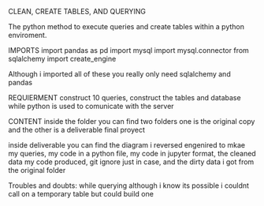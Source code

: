 CLEAN, CREATE TABLES, AND QUERYING 

The python method to execute queries and create tables within a python enviroment.

IMPORTS
import pandas as pd
import mysql
import mysql.connector
from sqlalchemy import create_engine

Although i imported all of these you really only need sqlalchemy and pandas

REQUIERMENT
construct 10 queries, construct the tables and database while python is used to comunicate with the server

CONTENT
inside the folder you can find two folders one is the original copy and the other is a deliverable final proyect

inside deliverable you can find the diagram i reversed engenired to mkae my queries, my code in a python file, my code in jupyter format, the cleaned data my code produced, git ignore just in case, and the dirty data i got from the original folder 

Troubles and doubts:
while querying although i know its possible i couldnt call on a temporary table but could build one
